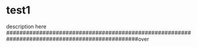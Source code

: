 # test1
description here ################################################################################################over
